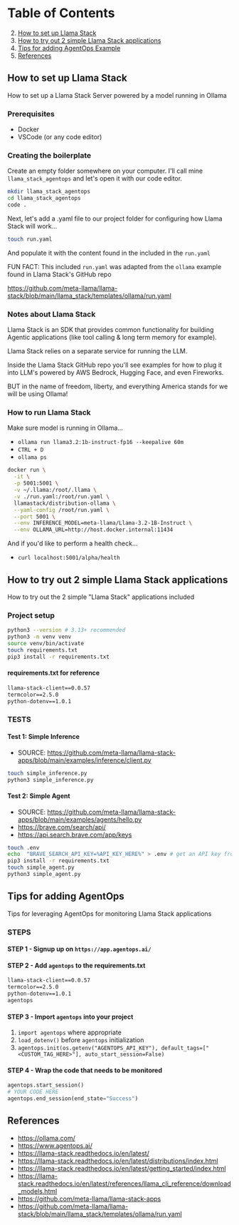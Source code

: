 # Table of Contents
2. [How to set up Llama Stack](#how-to-set-up-llama-stack)
3. [How to try out 2 simple Llama Stack applications](#how-to-try-out-2-simple-llama-stack-applications)
4. [Tips for adding AgentOps Example](#tips-for-adding-agentops)
5. [References](#references)

## How to set up Llama Stack

How to set up a Llama Stack Server powered by a model running in Ollama

### Prerequisites

- Docker
- VSCode (or any code editor)

### Creating the boilerplate

Create an empty folder somewhere on your computer. I'll call mine `llama_stack_agentops` and let's open it with our code editor.

```sh
mkdir llama_stack_agentops
cd llama_stack_agentops
code .
```

Next, let's add a .yaml file to our project folder for configuring how Llama Stack will work...

```sh
touch run.yaml
```

And populate it with the content found in the included in the `run.yaml`

FUN FACT: This included `run.yaml` was adapted from the `ollama` example found in Llama Stack's GitHub repo

https://github.com/meta-llama/llama-stack/blob/main/llama_stack/templates/ollama/run.yaml

### Notes about Llama Stack

Llama Stack is an SDK that provides common functionality for building Agentic applications (like tool calling & long term memory for example).

Llama Stack relies on a separate service for running the LLM.

Inside the Llama Stack GitHub repo you'll see examples for how to plug it into LLM's powered by AWS Bedrock, Hugging Face, and even Fireworks.

BUT in the name of freedom, liberty, and everything America stands for we will be using Ollama!

### How to run Llama Stack

Make sure model is running in Ollama...

- `ollama run llama3.2:1b-instruct-fp16 --keepalive 60m`
- `CTRL + D`
- `ollama ps` <!-- to verify the model is running -->

```sh
docker run \
  -it \
  -p 5001:5001 \
  -v ~/.llama:/root/.llama \
  -v ./run.yaml:/root/run.yaml \
  llamastack/distribution-ollama \
  --yaml-config /root/run.yaml \
  --port 5001 \
  --env INFERENCE_MODEL=meta-llama/Llama-3.2-1B-Instruct \
  --env OLLAMA_URL=http://host.docker.internal:11434
```

And if you'd like to perform a health check...

- `curl localhost:5001/alpha/health`


## How to try out 2 simple Llama Stack applications

How to try out the 2 simple "Llama Stack" applications included

### Project setup

```sh
python3 --version # 3.13+ recommended
python3 -m venv venv
source venv/bin/activate
touch requirements.txt
pip3 install -r requirements.txt
```

#### requirements.txt for reference

```txt
llama-stack-client==0.0.57
termcolor==2.5.0
python-dotenv==1.0.1
```

### TESTS

#### Test 1: Simple Inference

- SOURCE: https://github.com/meta-llama/llama-stack-apps/blob/main/examples/inference/client.py

```sh
touch simple_inference.py
python3 simple_inference.py
```

#### Test 2: Simple Agent

- SOURCE: https://github.com/meta-llama/llama-stack-apps/blob/main/examples/agents/hello.py
- https://brave.com/search/api/
- https://api.search.brave.com/app/keys

```sh
touch .env
echo  "BRAVE_SEARCH_API_KEY=%API_KEY_HERE%" > .env # get an API key from the Brave Search API console
pip3 install -r requirements.txt
touch simple_agent.py
python3 simple_agent.py
```

## Tips for adding AgentOps

Tips for leveraging AgentOps for monitoring Llama Stack applications

### STEPS

#### STEP 1 - Signup up on `https://app.agentops.ai/`

#### STEP 2 - Add `agentops` to the requirements.txt

```txt
llama-stack-client==0.0.57
termcolor==2.5.0
python-dotenv==1.0.1
agentops
```

#### STEP 3 - Import `agentops` into your project

1. `import agentops` where appropriate
2. `load_dotenv()` before `agentops` initialization
3. `agentops.init(os.getenv("AGENTOPS_API_KEY"), default_tags=["<CUSTOM_TAG_HERE>"], auto_start_session=False)`

#### STEP 4 - Wrap the code that needs to be monitored

```py
agentops.start_session()
# YOUR CODE HERE
agentops.end_session(end_state="Success")
```

## References

- https://ollama.com/
- https://www.agentops.ai/
- https://llama-stack.readthedocs.io/en/latest/
- https://llama-stack.readthedocs.io/en/latest/distributions/index.html
- https://llama-stack.readthedocs.io/en/latest/getting_started/index.html
- https://llama-stack.readthedocs.io/en/latest/references/llama_cli_reference/download_models.html
- https://github.com/meta-llama/llama-stack-apps
- https://github.com/meta-llama/llama-stack/blob/main/llama_stack/templates/ollama/run.yaml
